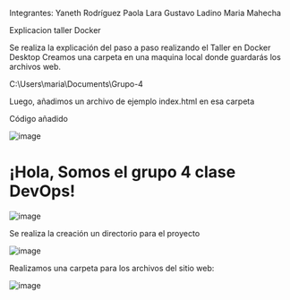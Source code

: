 Integrantes:
Yaneth Rodríguez
Paola Lara
Gustavo Ladino
Maria Mahecha

Explicacion taller Docker

Se realiza la explicación del paso a paso realizando el Taller en Docker Desktop
Creamos una carpeta en una maquina local donde guardarás los archivos web.

C:\Users\maria\Documents\Grupo-4

Luego, añadimos un archivo de ejemplo index.html en esa carpeta

Código añadido

![image](https://github.com/user-attachments/assets/d1ea59db-17be-4a35-92d2-e76be9b447b5)

<html>
<head>
    <title>Servidor Apache en Docker</title>
</head>
<body>
    <h1>¡Hola, Somos el grupo 4 clase DevOps!</h1>
</body>
</html>


![image](https://github.com/user-attachments/assets/6ed991ad-8db9-44ee-831f-0ff50dd635f2)


Se realiza la creación un directorio para el  proyecto 

![image](https://github.com/user-attachments/assets/d7306bff-cb0c-4ca7-b6a0-bc996a468cc6)

Realizamos una carpeta para los archivos del sitio web:

![image](https://github.com/user-attachments/assets/91eba5b7-a8bb-4985-9dfc-a1bf45c11dde)



